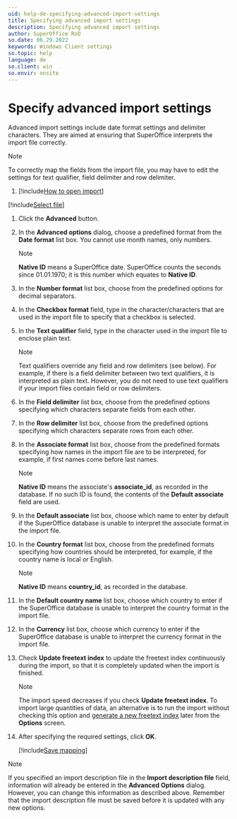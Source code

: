 ```yaml
---
uid: help-de-specifying-advanced-import-settings
title: Specifying advanced import settings
description: Specifying advanced import settings
author: SuperOffice RnD
so.date: 06.29.2022
keywords: Windows Client settings
so.topic: help
language: de
so.client: win
so.envir: onsite
---
```


# Specify advanced import settings

Advanced import settings include date format settings and delimiter characters. They are aimed at ensuring that SuperOffice interprets the import file correctly.

> [!NOTE]
> To correctly map the fields from the import file, you may have to edit the settings for text qualifier, field delimiter and row delimiter.

1. [!include[How to open import](includes/open-import.md)]

[!include[Select file](includes/step-select-file.md)]

1. Click the **Advanced** button.

1. In the **Advanced options** dialog, choose a predefined format from the **Date format** list box. You cannot use month names, only numbers.

    > [!NOTE]
    > **Native ID** means a SuperOffice date. SuperOffice counts the seconds since 01.01.1970; it is this number which equates to **Native ID**.

1. In the **Number format** list box, choose from the predefined options for decimal separators.

1. In the **Checkbox format** field, type in the character/characters that are used in the import file to specify that a checkbox is selected.

1. In the **Text qualifier** field, type in the character used in the import file to enclose plain text.

    > [!NOTE]
    > Text qualifiers override any field and row delimiters (see below). For example, if there is a field delimiter between two text qualifiers, it is interpreted as plain text. However, you do not need to use text qualifiers if your import files contain field or row delimiters.

1. In the **Field delimiter** list box, choose from the predefined options specifying which characters separate fields from each other.

1. In the **Row delimiter** list box, choose from the predefined options specifying which characters separate rows from each other.

1. In the **Associate format** list box, choose from the predefined formats specifying how names in the import file are to be interpreted, for example, if first names come before last names.

    > [!NOTE]
    > **Native ID** means the associate's **associate_id**, as recorded in the database. If no such ID is found, the contents of the **Default associate** field are used.

1. In the **Default associate** list box, choose which name to enter by default if the SuperOffice database is unable to interpret the associate format in the import file.

1. In the **Country format** list box, choose from the predefined formats specifying how countries should be interpreted, for example, if the country name is local or English.

    > [!NOTE]
    > **Native ID** means **country_id**, as recorded in the database.

1. In the **Default country name** list box, choose which country to enter if the SuperOffice database is unable to interpret the country format in the import file.

1. In the **Currency** list box, choose which currency to enter if the SuperOffice database is unable to interpret the currency format in the import file.

1. Check **Update freetext index** to update the freetext index continuously during the import, so that it is completely updated when the import is finished.

    > [!NOTE]
    > The import speed decreases if you check **Update freetext index**. To import large quantities of data, an alternative is to run the import without checking this option and [generate a new freetext index][2] later from the **Options** screen.

1. After specifying the required settings, click **OK**.

    [!include[Save mapping](includes/tip-save-mapping.md)]

> [!NOTE]
> If you specified an import description file in the **Import description file** field, information will already be entered in the **Advanced Options** dialog. However, you can change this information as described above. Remember that the import description file must be saved before it is updated with any new options.

<!-- Referenced links -->
[2]: ../../../../admin/options/learn/freetext-search/regenerating-freetext-index.md

<!-- Referenced images -->

